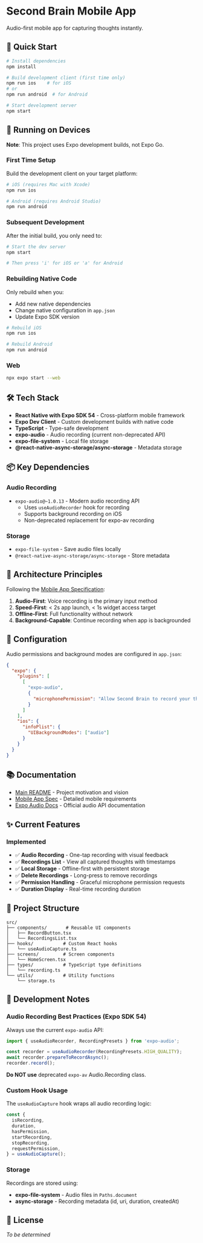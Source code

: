 # Second Brain Mobile App

Audio-first mobile app for capturing thoughts instantly.

## 🚀 Quick Start

```bash
# Install dependencies
npm install

# Build development client (first time only)
npm run ios    # for iOS
# or
npm run android  # for Android

# Start development server
npm start
```

## 📱 Running on Devices

**Note**: This project uses Expo development builds, not Expo Go.

### First Time Setup

Build the development client on your target platform:

```bash
# iOS (requires Mac with Xcode)
npm run ios

# Android (requires Android Studio)
npm run android
```

### Subsequent Development

After the initial build, you only need to:

```bash
# Start the dev server
npm start

# Then press 'i' for iOS or 'a' for Android
```

### Rebuilding Native Code

Only rebuild when you:
- Add new native dependencies
- Change native configuration in `app.json`
- Update Expo SDK version

```bash
# Rebuild iOS
npm run ios

# Rebuild Android
npm run android
```

### Web
```bash
npx expo start --web
```

## 🛠️ Tech Stack

- **React Native with Expo SDK 54** - Cross-platform mobile framework
- **Expo Dev Client** - Custom development builds with native code
- **TypeScript** - Type-safe development
- **expo-audio** - Audio recording (current non-deprecated API)
- **expo-file-system** - Local file storage
- **@react-native-async-storage/async-storage** - Metadata storage

## 📦 Key Dependencies

### Audio Recording
- `expo-audio@~1.0.13` - Modern audio recording API
  - Uses `useAudioRecorder` hook for recording
  - Supports background recording on iOS
  - Non-deprecated replacement for expo-av recording

### Storage
- `expo-file-system` - Save audio files locally
- `@react-native-async-storage/async-storage` - Store metadata

## 🎯 Architecture Principles

Following the [Mobile App Specification](../docs/MOBILE-APP.md):

1. **Audio-First**: Voice recording is the primary input method
2. **Speed-First**: < 2s app launch, < 1s widget access target
3. **Offline-First**: Full functionality without network
4. **Background-Capable**: Continue recording when app is backgrounded

## 🔧 Configuration

Audio permissions and background modes are configured in `app.json`:

```json
{
  "expo": {
    "plugins": [
      [
        "expo-audio",
        {
          "microphonePermission": "Allow Second Brain to record your thoughts and ideas."
        }
      ]
    ],
    "ios": {
      "infoPlist": {
        "UIBackgroundModes": ["audio"]
      }
    }
  }
}
```

## 📚 Documentation

- [Main README](../README.md) - Project motivation and vision
- [Mobile App Spec](../docs/MOBILE-APP.md) - Detailed mobile requirements
- [Expo Audio Docs](https://docs.expo.dev/versions/latest/sdk/audio/) - Official audio API documentation

## ✨ Current Features

### Implemented
- ✅ **Audio Recording** - One-tap recording with visual feedback
- ✅ **Recordings List** - View all captured thoughts with timestamps
- ✅ **Local Storage** - Offline-first with persistent storage
- ✅ **Delete Recordings** - Long-press to remove recordings
- ✅ **Permission Handling** - Graceful microphone permission requests
- ✅ **Duration Display** - Real-time recording duration

## 📁 Project Structure

```
src/
├── components/       # Reusable UI components
│   ├── RecordButton.tsx
│   └── RecordingsList.tsx
├── hooks/           # Custom React hooks
│   └── useAudioCapture.ts
├── screens/         # Screen components
│   └── HomeScreen.tsx
├── types/           # TypeScript type definitions
│   └── recording.ts
└── utils/           # Utility functions
    └── storage.ts
```

## 🧪 Development Notes

### Audio Recording Best Practices (Expo SDK 54)

Always use the current `expo-audio` API:

```typescript
import { useAudioRecorder, RecordingPresets } from 'expo-audio';

const recorder = useAudioRecorder(RecordingPresets.HIGH_QUALITY);
await recorder.prepareToRecordAsync();
recorder.record();
```

**Do NOT use** deprecated `expo-av` Audio.Recording class.

### Custom Hook Usage

The `useAudioCapture` hook wraps all audio recording logic:

```typescript
const {
  isRecording,
  duration,
  hasPermission,
  startRecording,
  stopRecording,
  requestPermission,
} = useAudioCapture();
```

### Storage

Recordings are stored using:
- **expo-file-system** - Audio files in `Paths.document`
- **async-storage** - Recording metadata (id, uri, duration, createdAt)

## 📄 License

_To be determined_
